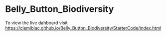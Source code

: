 # Belly_Button_Biodiversity
To view the live dahboard visit
 https://clemiblac.github.io/Belly_Button_Biodiversity/StarterCode/index.html
